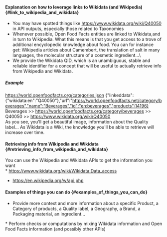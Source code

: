 #### Explanation on how to leverage links to Wikidata (and Wikipedia) {#link_to_wikipedia_and_wikidata}
- You may have spotted things like https://www.wikidata.org/wiki/Q40050 in API outputs, especially those related to Taxonomies
- Whenever possible, Open Food Facts entities are linked to Wikidata,and in turn to Wikipedia. What this means is that you get access to a trove of additional encyclopedic knowledge about food. You can for instance get: Wikipedia articles about Camembert, the translation of salt in many languages, the molecular structure of a cosmetic ingredient...\
- We provide the Wikidata QID, which is an unambiguous, stable and reliable identifier for a concept that will be useful to actually retrieve info from Wikipedia and Wikidata.

##### Example
<https://world.openfoodfacts.org/categories.json>
{"linkeddata":{"wikidata:en":"Q40050"},"url":"https://world.openfoodfacts.net/category/beverages","name":"Beverages","id":"en:beverages","products":14196}
Beverages \>\> <https://world.openfoodfacts.org/category/beverages> \>\> Q40050 \>\> <https://www.wikidata.org/wiki/Q40050>\
As you see, you\'ll get a beautiful image, information about the Quality label... As Wikidata is a Wiki, the knowledge you\'ll be able to retrieve will increase over time.

#### Retrieving info from Wikipedia and Wikidata {#retrieving_info_from_wikipedia_and_wikidata}

You can use the Wikipedia and Wikidata APIs to get the information you want\
\* <https://www.wikidata.org/wiki/Wikidata:Data_access>

-   <https://en.wikipedia.org/w/api.php>

#### Examples of things you can do {#examples_of_things_you_can_do}

-   Provide more context and more information about a specific Product, a Category of products, a Quality label, a Geography, a Brand, a Packaging material, an ingredient...

\* Perform checks or computations by mixing Wikidata information and Open Food Facts information (and possibly other APIs)
